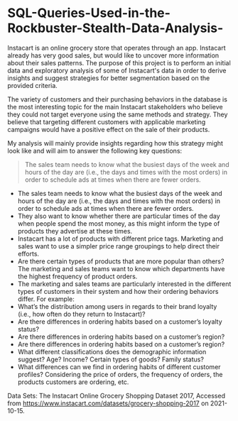 # SQL-Queries-Used-in-the-Rockbuster-Stealth-Data-Analysis-

Instacart is an online grocery store that operates through an app. Instacart already has very good sales, but would like to uncover more information about their sales patterns. The purpose of this project is to perform an initial data and exploratory analysis of some of Instacart's data in order to derive insights and suggest strategies for better segmentation based on the provided criteria.

The variety of customers and their purchasing behaviors in the database is the most interesting topic for the main Instacart stakeholders who believe they could not target everyone using the same methods and strategy. They believe that targeting different customers with applicable marketing campaigns would have a positive effect on the sale of their products. 

My analysis will mainly provide insights regarding how this strategy might look like and will aim to answer the following key questions:
>The sales team needs to know what the busiest days of the week and hours of the day
are (i.e., the days and times with the most orders) in order to schedule ads at times
when there are fewer orders.
-  The sales team needs to know what the busiest days of the week and hours of the day are (i.e., the days and times with the most orders) in order to schedule ads at times when there are fewer orders.
-  They also want to know whether there are particular times of the day when people spend the most money, as this might inform the type of products they advertise at these times.
-  Instacart has a lot of products with different price tags. Marketing and sales want to use a simpler price range groupings to help direct their efforts.
-  Are there certain types of products that are more popular than others? The marketing and sales teams want to know which departments have the highest frequency of product orders.
-  The marketing and sales teams are particularly interested in the different types of customers in their system and how their ordering behaviors differ. For example:
 - What’s the distribution among users in regards to their brand loyalty (i.e., how often do they return to Instacart)?
 - Are there differences in ordering habits based on a customer’s loyalty status?
 - Are there differences in ordering habits based on a customer’s region?
 - Are there differences in ordering habits based on a customer’s region?
 - What different classifications does the demographic information suggest? Age? Income? Certain types of goods? Family status?
 - What differences can we find in ordering habits of different customer profiles? Considering the price of orders, the frequency of orders, the products customers are ordering, etc.

Data Sets: The Instacart Online Grocery Shopping Dataset 2017, Accessed from https://www.instacart.com/datasets/grocery-shopping-2017 on 2021-10-15. 





